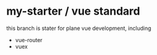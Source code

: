 # my-starter / vue standard
this branch is stater for plane vue development,
including

* vue-router
* vuex
